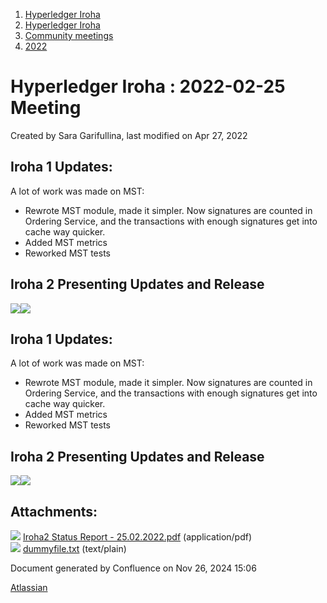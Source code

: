 1. [Hyperledger Iroha](index.html)
2. [Hyperledger Iroha](Hyperledger-Iroha_20873224.html)
3. [Community meetings](Community-meetings_21012606.html)
4. [2022](2022_21017975.html)

# Hyperledger Iroha : 2022-02-25 Meeting

Created by Sara Garifullina, last modified on Apr 27, 2022

## Iroha 1 Updates:

A lot of work was made on MST:

- Rewrote MST module, made it simpler. Now signatures are counted in Ordering Service, and the transactions with enough signatures get into cache way quicker.
- Added MST metrics
- Reworked MST tests

## Iroha 2 Presenting Updates and Release

[![](attachments/thumbnails/21013232/21017978)](attachments/21013232/21017978.pdf)![](plugins/servlet/confluence/placeholder/unknown-attachment)

## Iroha 1 Updates:

A lot of work was made on MST:

- Rewrote MST module, made it simpler. Now signatures are counted in Ordering Service, and the transactions with enough signatures get into cache way quicker.
- Added MST metrics
- Reworked MST tests

## Iroha 2 Presenting Updates and Release

[![](attachments/thumbnails/21013232/21017978)](attachments/21013232/21017978.pdf)![](plugins/servlet/confluence/placeholder/unknown-attachment)

## Attachments:

![](images/icons/bullet_blue.gif) [Iroha2 Status Report - 25.02.2022.pdf](attachments/21013232/21017978.pdf) (application/pdf)  
![](images/icons/bullet_blue.gif) [dummyfile.txt](attachments/21013232/21017979.txt) (text/plain)

Document generated by Confluence on Nov 26, 2024 15:06

[Atlassian](http://www.atlassian.com/)

